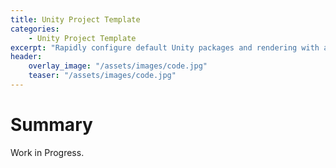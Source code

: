 ```yaml
---
title: Unity Project Template
categories:
    - Unity Project Template
excerpt: "Rapidly configure default Unity packages and rendering with a template."
header:
    overlay_image: "/assets/images/code.jpg"
    teaser: "/assets/images/code.jpg"
---
```


# Summary
Work in Progress.